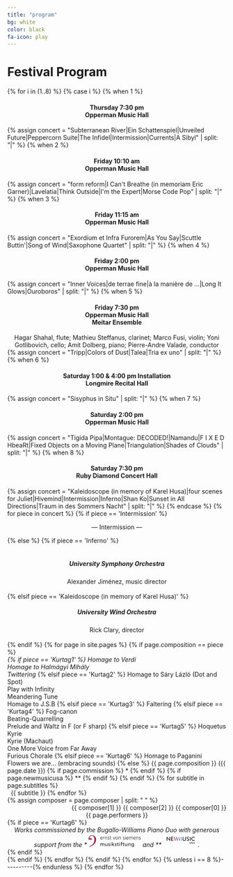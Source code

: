 ```yaml
---
title: "program"
bg: white
color: black
fa-icon: play
---
```

# Festival Program

{% for i in (1..8) %}
  {% case i %}
    {% when 1 %} <div align="center"><h4>Thursday 7:30 pm<br>Opperman Music Hall</h4></div>
      {% assign concert = "Subterranean River|Ein Schattenspiel|Unveiled Future|Peppercorn Suite|The Infidel|Intermission|Currents|A Sibyl" | split: "|" %}
    {% when 2 %} <div align="center"><h4>Friday 10:10 am<br>Opperman Music Hall</h4></div>
      {% assign concert = "form reform|I Can't Breathe (in memoriam Eric Garner)|Lavelatia|Think Outside|I'm the Expert|Morse Code Pop" | split: "|" %}
    {% when 3 %} <div align="center"><h4>Friday 11:15 am<br>Opperman Music Hall</h4></div>
      {% assign concert = "Exordium et Infra Furorem|As You Say|Scuttle Buttin'|Song of Wind|Saxophone Quartet" | split: "|" %}
    {% when 4 %} <div align="center"><h4>Friday 2:00 pm<br>Opperman Music Hall</h4></div>
      {% assign concert = "Inner Voices|de terrae fine|à la manière de ...|Long It Glows|Ouroboros" | split: "|" %}
    {% when 5 %} <div align="center"><h4>Friday 7:30 pm<br>Opperman Music Hall<br>Meitar Ensemble</h4><div class="medium-offset row"><div class="performer column" align="center">Hagar Shahal, flute; Mathieu Steffanus, clarinet; Marco Fusi, violin; Yoni Gotlibovich, cello; Amit Dolberg, piano; Pierre-Andre Valade, conductor<br></div></div></div>
      {% assign concert = "Tripp|Colors of Dust|Talea|Tria ex uno" | split: "|" %}
    {% when 6 %} <div align="center"><h4>Saturday 1:00 & 4:00 pm Installation<br>Longmire Recital Hall</h4></div>
      {% assign concert = "Sisyphus in Situ" | split: "|" %}
    {% when 7 %} <div align="center"><h4>Saturday 2:00 pm<br>Opperman Music Hall</h4></div>
      {% assign concert = "Tigida Pipa|Montague: DECODED!|Namandu|F I X E D HbeaRt|Fixed Objects on a Moving Plane|Triangulation|Shades of Clouds" | split: "|" %}
    {% when 8 %} <div align="center"><h4>Saturday 7:30 pm<br>Ruby Diamond Concert Hall</h4></div>
      {% assign concert = "Kaleidoscope (in memory of Karel Husa)|four scenes for Juliet|Hivemind|Intermission|Inferno|Shan Ko|Sunset in All Directions|Traum in des Sommers Nacht" | split: "|" %}
  {% endcase %}
{% for piece in concert %}
{% if piece == 'Intermission' %}
  <div align="center"><p>&mdash; Intermission &mdash;</p></div>
{% else %}
  {% if piece == 'Inferno' %}<div align="center"><h5><br>University Symphony Orchestra</h5>Alexander Jiménez, music director<br><br></div>
  {% elsif piece == 'Kaleidoscope (in memory of Karel Husa)' %}<div align="center"><h5>University Wind Orchestra</h5>Rick Clary, director<br><br></div>
  {% endif %}
  {% for page in site.pages %}
  {% if page.composition == piece %}
  <div class="container">
    <div class="small-offset row">
      <div class="title column">
        <span style="font-style:italic">
        {% if piece == 'Kurtag1' %}
          Homage to Verdi<br>Homage to Halmágyi Mihály<br>Twittering</span>
        {% elsif piece == 'Kurtag2' %}
          Homage to Sáry Lázló (Dot and Spot)<br>Play with Infinity<br>Meandering Tune<br>Homage to J.S.B</span>
        {% elsif piece == 'Kurtag3' %}
          Faltering</span>
        {% elsif piece == 'Kurtag4' %}
          Fog-canon<br>Beating-Quarrelling<br>Prelude and Waltz in F (or F sharp)</span>
        {% elsif piece == 'Kurtag5' %}
          Hoquetus<br>Kyrie<br>Kyrie (Machaut)<br>One More Voice from Far Away<br>Furious Chorale</span>
        {% elsif piece == 'Kurtag6' %}
          Homage to Paganini<br>Flowers we are... (embracing sounds)</span>
        {% else %}
          {{ page.composition }}</span> ({{ page.date }})
          {% if page.commission %}
          	*
          {% endif %}
          {% if page.newmusicusa %}
          	**
          {% endif %}
        {% endif %}
        {% for subtitle in page.subtitles %}
          <br>&nbsp;&nbsp;{{ subtitle }}
        {% endfor %}
      </div>
      {% assign composer = page.composer | split: " " %}
      <div class="composer column" align="right">{{ composer[1] }} {{ composer[2] }} {{ composer[0] }}</div>
    </div>
    <div class="medium-offset row">
    <div class="performer column" align="center">{{ page.performers }}</div>
    </div>
    {% if piece == 'Kurtag6' %}
    	<div align="center"><span style="font-style:italic">Works commissioned by the Bugallo-Williams Piano Duo with generous support from the * <img src="/img/EvS_Foerderlogo_rgb.jpg" alt="Bugallo-Williams Piano Duo" width="120"> and ** <img src='/img/BARREL_NewMusicUSA_logo-rainbow.jpg' width="80">.</span> </div>
    {% endif %}
  </div>
  {% endif %}
  {% endfor %}
{% endif %}
{% endfor %}
 {% unless i == 8 %}----------{% endunless %}
{% endfor %}
